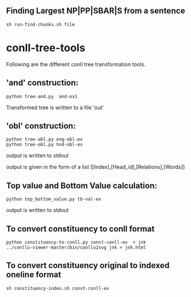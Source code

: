 ## Finding Largest NP|PP|SBAR|S from a sentence

```
sh run-find-chunks.sh file
```


# conll-tree-tools

Following are the different conll tree transformation tools.


'and' construction:
-------------------

```
python tree-and.py  and-ex1
```
Transformed tree is written to a file 'out'


'obl' construction:
-------------------
```
python tree-obl.py eng-obl-ex
python tree-obl.py hnd-obl-ex
```
output is written to stdout

output is  given in the form of a list [[Index],[Head_id],[Relations],[Words]]



Top value and Bottom Value calculation:
-------------------
```
python top_bottom_value.py tb-val-ex
```
output is written to stdout



To convert constituency  to conll format
-------------------
```
python constituency-to-conll.py const-conll-ex  > jnk
../conllu-viewer-master/bin/conllu2svg jnk > jnk.html 
```


To convert constituency original to indexed oneline format
-------------------
```
sh constituency-index.sh const-conll-ex
```

